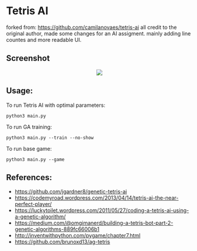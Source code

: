 # Tetris AI 


forked from: https://github.com/camilanovaes/tetris-ai
all credit to the original author, made some changes for an AI assigment.
mainly adding line countes and more readable UI.

## Screenshot
<div style="text-align:center"><img src="fig/tetris.png" /></div>

## Usage:
To run Tetris AI with optimal parameters:
```
python3 main.py
```

To run GA training:
```
python3 main.py --train --no-show
```

To run base game:
```
python3 main.py --game
```

## References:
- https://github.com/jgardner8/genetic-tetris-ai
- https://codemyroad.wordpress.com/2013/04/14/tetris-ai-the-near-perfect-player/
- https://luckytoilet.wordpress.com/2011/05/27/coding-a-tetris-ai-using-a-genetic-algorithm/
- https://medium.com/@omgimanerd/building-a-tetris-bot-part-2-genetic-algorithms-889fc66006b1
- http://inventwithpython.com/pygame/chapter7.html
- https://github.com/brunoxd13/ag-tetris
